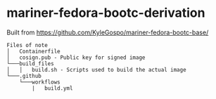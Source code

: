# mariner-fedora-bootc-derivation

Built from https://github.com/KyleGospo/mariner-fedora-bootc-base/

```
Files of note
│   Containerfile
│   cosign.pub - Public key for signed image
└───build_files
│   │   build.sh - Scripts used to build the actual image
└───.github
    └───workflows
        |   build.yml
```
